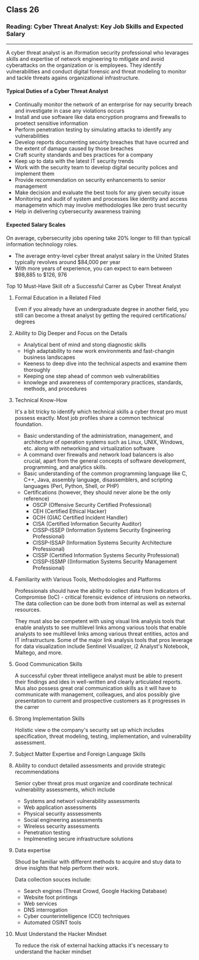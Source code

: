 ## Class 26

### Reading: Cyber Threat Analyst: Key Job Skills and Expected Salary

------

A cyber threat analyst is an iformation security professional who levarages skills and expertise of network engineering to mitigate and avoid cyberattacks on the organization or is employees. They identify vulnerabilities and conduct digital forensic and threat modeling to monitor and tackle threats agains organizational infrastructure.

#### Typical Duties of a Cyber Threat Analyst

+ Continually monitor the network of an enterprise for nay security breach and investigate in case any violations occurs
+ Install and use software like data encryption programs and firewalls to proetect sensitive information
+ Perform penetration testing by simulating attacks to identify any vulnerabilities
+ Develop reports documenting secuirty breaches that have ocurred and the extent of damage caused by those breaches
+ Craft  scurity standards and bes practices for a company
+ Keep up to data with the latest IT security trends
+ Work with the security team to develop digital security polices and implement them
+ Provide recommendation on security enhancements to senior management
+ Make decision and evaluate the best tools for any given secuity issue
+ Monitoring and audit of system and processes like identity and access managemetn which may involve methodologies like zero trust security
+ Help in delivering cybersecurity awareness training

#### Expected Salary Scales

On average, cybersecurity jobs opening take 20% longer to fill than typicall information technology roles.

+ The average entry-level cyber threat analyst salary in the United States typically revolves around $84,000 per year
+ With more years of experience, you can expect to earn between $98,885 to $126, 976

Top 10 Must-Have Skill ofr a Successful Carrer as Cyber Threat Analyst

1. Formal Education in a Related Filed

   Even if you already have an undergraduate degree in another field, you still can become a threat analyst by getting the required certifications/ degrees

2. Ability to Dig Deeper and Focus on the Details

   + Analytical bent of mind and stong diagnostic skills
   + High adaptability to new work environments and fast-changin business landscapes
   + Keeness to deep dive into the technical aspects and examine them thoroughly
   + Keeping one step ahead of common web vulnerabilities
   + knowlege and awareness of comtemporary practices, standards, methods, and procedures

3. Technical Know-How

   It's a bit tricky to identify which technical skills a cyber threat pro must possess exactly. Most job profiles share a common technical foundation.

   + Basic understanding of the administration, management, and architecture of operation systems such as Linux, UNIX, Windows, etc. along with networking and virtualization software
   + A command over firewalls and network load balancers is also crucial, apart from the general concepts of software development, programming, and analytics skills.
   + Basic understanding of the common programming language like C, C++, Java, assembly language, disassemblers, and scripting languages (Perl, Python, Shell, or PHP)
   + Certifications (however, they should never alone be the only reference)
     + OSCP (Offensive Security Certified Professional)
     + CEH (Certified Ethical Hacker)
     + GCIH (GIAC Certified Incident Handler)
     + CISA (Certified Information Security Auditor)
     + CISSP-ISSEP (Information Systems Security Engineering Professional)
     + CISSP-ISSAP (Information Systems Security Architecture Professional)
     + CISSP (Certified Information Systems Security Professional)
     + CISSP-ISSMP ((Information Systems Security Management Professional)

4. Familiarity with Various Tools, Methodologies and Platforms

   Professionals should have the ability to collect data from Indicators of Compromise (IoC) - critical forensic evidence of intrusions on networks. The data collection can be done both from internal as well as external resources.

   They must also be competent with using visual link analysis tools that enable analysts to see multilevel links among various tools that enable analysts to see multilevel links among various threat entities, actos and IT infrastructure. Some of the major link analysis tools that pros leverage for data visualization include Sentinel Visualizer, i2 Analyst's Notebook, Maltego, and more.

5. Good Communication Skills

   A successful cyber threat intelligece analyst must be able to present their findings and ides in well-written and clearly articulated reports. Mus also possess great oral communication skills as it will have to communicate with management, colleagues, and alos possibly give presentation to current and prospective customers as it progresses in the carrer 

6. Strong Implementation Skills

   Holistic view o the company's security set up which includes specification, threat modeling, testing, implementation, and vulnerability assessment.

7. Subject Matter Expertise and Foreign Language Skills

8. Ability to conduct detailed assessments and provide strategic recommendations

   Senior cyber threat pros must organize and coordinate technical vulnerability assessments, which include

   + Systems and networl vulnerability assessments
   + Web application assessments
   + Physical security asssessments
   + Social engineering assessments
   + Wireless security assessments
   + Penetration testing
   + Implmeneting secure infrastructure solutions

9. Data expertise

   Shoud be familiar with different methods to acquire and stuy data to drive insights that help perform their work.

   Data collection souces include:

   + Search engines (Threat Crowd, Google Hacking Database)
   + Website foot printings
   + Web services
   + DNS interrogation
   + Cyber counterintelligence (CCI) techniques
   + Automated OSINT tools

10. Must Understand the Hacker Mindset

    To reduce the risk of external hacking attacks it's necessary to understand the hacker mindset